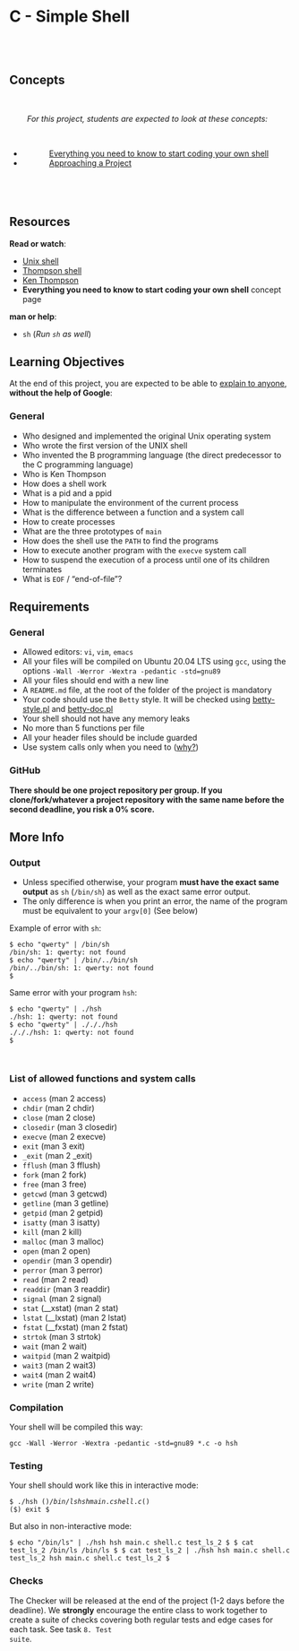 <h1>C - Simple Shell</h1>
<h2><br></h2>
<h2>Concepts</h2>
<p>&nbsp;</p>
<div class="panel panel-default">
    <div class="panel-body">
        <p>&nbsp; &nbsp; &nbsp; &nbsp; <em>For this project, students are expected to look at these concepts:</em>&nbsp; &nbsp; &nbsp;&nbsp;</p>&nbsp; &nbsp; &nbsp;<ul>
            <li>&nbsp; &nbsp; &nbsp; &nbsp; &nbsp; &nbsp; <a href="https://intranet.hbtn.io/concepts/64">Everything you need to know to start coding your own shell</a>&nbsp; &nbsp; &nbsp; &nbsp; &nbsp;&nbsp;</li>
            <li>&nbsp; &nbsp; &nbsp; &nbsp; &nbsp; &nbsp; <a href="https://intranet.hbtn.io/concepts/350">Approaching a Project</a>&nbsp; &nbsp; &nbsp; &nbsp; &nbsp;&nbsp;</li>
        </ul>
        <h2><br></h2>
        <h2>Resources</h2>
        <p><strong>Read or watch</strong>:</p>
        <ul>
            <li><a href="https://intranet.hbtn.io/rltoken/RsZhUQ_26du3YUYKXO3gXA" target="_blank" title="Unix shell">Unix shell</a>&nbsp;</li>
            <li><a href="https://intranet.hbtn.io/rltoken/CNhUqQ5TFpdvFGsd1Meyig" target="_blank" title="Thompson shell">Thompson shell</a>&nbsp;</li>
            <li><a href="https://intranet.hbtn.io/rltoken/G_kMmrcR7rm3uXsiVk1F0w" target="_blank" title="Ken Thompson">Ken Thompson</a>&nbsp;</li>
            <li><strong>Everything you need to know to start coding your own shell</strong> concept page</li>
        </ul>
        <p><strong>man or help</strong>:&nbsp;</p>
        <ul>
            <li><code>sh</code> (<em>Run <code>sh</code> as well</em>)</li>
        </ul>
        <h2>Learning Objectives</h2>
        <p>At the end of this project, you are expected to be able to <a href="https://intranet.hbtn.io/rltoken/J2Xchn4MO6tV6oZGCCtfQQ" target="_blank" title="explain to anyone">explain to anyone</a>, <strong>without the help of Google</strong>:</p>
        <h3>General</h3>
        <ul>
            <li>Who designed and implemented the original Unix operating system</li>
            <li>Who wrote the first version of the UNIX shell</li>
            <li>Who invented the B programming language (the direct predecessor to the C programming language)</li>
            <li>Who is Ken Thompson</li>
            <li>How does a shell work</li>
            <li>What is a pid and a ppid</li>
            <li>How to manipulate the environment of the current process</li>
            <li>What is the difference between a function and a system call</li>
            <li>How to create processes</li>
            <li>What are the three prototypes of <code>main</code></li>
            <li>How does the shell use the <code>PATH</code> to find the programs</li>
            <li>How to execute another program with the <code>execve</code> system call</li>
            <li>How to suspend the execution of a process until one of its children terminates</li>
            <li>What is <code>EOF</code> / &ldquo;end-of-file&rdquo;?</li>
        </ul>
        <h2>Requirements</h2>
        <h3>General</h3>
        <ul>
            <li>Allowed editors: <code>vi</code>, <code>vim</code>, <code>emacs</code></li>
            <li>All your files will be compiled on Ubuntu 20.04 LTS using <code>gcc</code>, using the options <code>-Wall -Werror -Wextra -pedantic -std=gnu89</code></li>
            <li>All your files should end with a new line</li>
            <li>A <code>README.md</code> file, at the root of the folder of the project is mandatory</li>
            <li>Your code should use the <code>Betty</code> style. It will be checked using <a href="https://github.com/holbertonschool/Betty/blob/master/betty-style.pl" target="_blank" title="betty-style.pl">betty-style.pl</a> and <a href="https://github.com/holbertonschool/Betty/blob/master/betty-doc.pl" target="_blank" title="betty-doc.pl">betty-doc.pl</a></li>
            <li>Your shell should not have any memory leaks</li>
            <li>No more than 5 functions per file</li>
            <li>All your header files should be include guarded</li>
            <li>Use system calls only when you need to (<a href="https://intranet.hbtn.io/rltoken/StgX3y26fwPNV_DqlZLErw" target="_blank" title="why?">why?</a>)</li>
        </ul>
        <h3>GitHub</h3>
        <p><strong>There should be one project repository per group. If you clone/fork/whatever a project repository with the same name before the second deadline, you risk a 0% score.</strong></p>
        <h2>More Info</h2>
        <h3>Output</h3>
        <ul>
            <li>Unless specified otherwise, your program <strong>must have the exact same output</strong> as <code>sh</code> (<code>/bin/sh</code>) as well as the exact same error output.</li>
            <li>The only difference is when you print an error, the name of the program must be equivalent to your <code>argv[0]</code> (See below)</li>
        </ul>
        <p>Example of error with <code>sh</code>:</p>
        <pre><code>$ echo &quot;qwerty&quot; | /bin/sh
/bin/sh: 1: qwerty: not found
$ echo &quot;qwerty&quot; | /bin/../bin/sh
/bin/../bin/sh: 1: qwerty: not found
$
</code></pre>
        <p>Same error with your program <code>hsh</code>:</p>
        <pre><code>$ echo &quot;qwerty&quot; | ./hsh
./hsh: 1: qwerty: not found
$ echo &quot;qwerty&quot; | ./././hsh
./././hsh: 1: qwerty: not found
$

</code></pre>
        <h3>List of allowed functions and system calls</h3>
        <ul>
            <li><code>access</code> (man 2 access)</li>
            <li><code>chdir</code> (man 2 chdir)</li>
            <li><code>close</code> (man 2 close)</li>
            <li><code>closedir</code> (man 3 closedir)</li>
            <li><code>execve</code> (man 2 execve)</li>
            <li><code>exit</code> (man 3 exit)</li>
            <li><code>_exit</code> (man 2 _exit)</li>
            <li><code>fflush</code> (man 3 fflush)</li>
            <li><code>fork</code> (man 2 fork)</li>
            <li><code>free</code> (man 3 free)</li>
            <li><code>getcwd</code> (man 3 getcwd)</li>
            <li><code>getline</code> (man 3 getline)</li>
            <li><code>getpid</code> (man 2 getpid)</li>
            <li><code>isatty</code> (man 3 isatty)</li>
            <li><code>kill</code> (man 2 kill)</li>
            <li><code>malloc</code> (man 3 malloc)</li>
            <li><code>open</code> (man 2 open)</li>
            <li><code>opendir</code> (man 3 opendir)</li>
            <li><code>perror</code> (man 3 perror)</li>
            <li><code>read</code> (man 2 read)</li>
            <li><code>readdir</code> (man 3 readdir)</li>
            <li><code>signal</code> (man 2 signal)</li>
            <li><code>stat</code> (__xstat) (man 2 stat)</li>
            <li><code>lstat</code> (__lxstat) (man 2 lstat)</li>
            <li><code>fstat</code> (__fxstat) (man 2 fstat)</li>
            <li><code>strtok</code> (man 3 strtok)</li>
            <li><code>wait</code> (man 2 wait)</li>
            <li><code>waitpid</code> (man 2 waitpid)</li>
            <li><code>wait3</code> (man 2 wait3)</li>
            <li><code>wait4</code> (man 2 wait4)</li>
            <li><code>write</code> (man 2 write)</li>
        </ul>
        <h3>Compilation</h3>
        <p>Your shell will be compiled this way:</p>
        <pre><code>gcc -Wall -Werror -Wextra -pedantic -std=gnu89 *.c -o hsh
</code></pre>
        <h3>Testing</h3>
        <p>Your shell should work like this in interactive mode:</p>
        <pre><code>$ ./hsh
($) /bin/ls
hsh main.c shell.c
($)
($) exit
$
</code></pre>
        <p>But also in non-interactive mode:</p>
        <pre><code>$ echo &quot;/bin/ls&quot; | ./hsh
hsh main.c shell.c test_ls_2
$
$ cat test_ls_2
/bin/ls
/bin/ls
$
$ cat test_ls_2 | ./hsh
hsh main.c shell.c test_ls_2
hsh main.c shell.c test_ls_2
$
</code></pre>
        <h3>Checks</h3>
        <p>The Checker will be released at the end of the project (1-2 days before the deadline). We <strong>strongly</strong> encourage the entire class to work together to create a suite of checks covering both regular tests and edge cases for each task. See task <code>8. Test suite</code>.</p>
    </div>
</div>
<p>&nbsp; &nbsp; &nbsp;&nbsp;</p>
<div class="well clean">
    <h2><br></h2>
</div>
